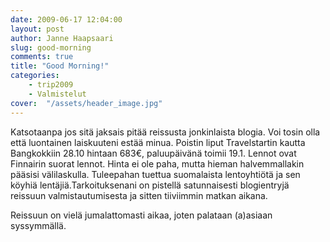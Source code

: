 ```yaml
---
date: 2009-06-17 12:04:00
layout: post
author: Janne Haapsaari
slug: good-morning
comments: true
title: "Good Morning!"
categories:
    - trip2009
    - Valmistelut
cover:  "/assets/header_image.jpg"
---
```


Katsotaanpa jos sitä jaksais pitää reissusta jonkinlaista blogia. Voi tosin
olla että luontainen laiskuuteni estää minua. Poistin liput Travelstartin
kautta Bangkokkiin 28.10 hintaan 683€, paluupäivänä toimii 19.1. Lennot ovat
Finnairin suorat lennot. Hinta ei ole paha, mutta hieman halvemmallakin
pääsisi välilaskulla. Tuleepahan tuettua suomalaista lentoyhtiötä ja sen
köyhiä lentäjiä.Tarkoituksenani on pistellä satunnaisesti blogientryjä
reissuun valmistautumisesta ja sitten tiiviimmin matkan aikana.

Reissuun on vielä jumalattomasti aikaa, joten palataan (a)asiaan syssymmällä.
